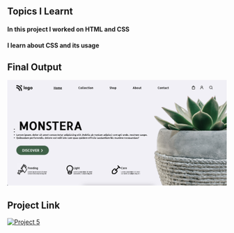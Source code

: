 ## Topics I Learnt 
#### In this project I worked on HTML and CSS
#### I learn about CSS and its usage
## Final Output
![ScreenShot](/Project-5.png)
## Project Link
[![Project 5](https://img.shields.io/badge/Project%205-Netlify-brightgreen)]()